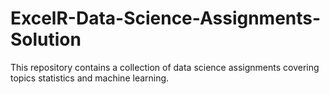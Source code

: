 # ExcelR-Data-Science-Assignments-Solution
This repository contains a collection of data science assignments covering topics statistics and machine learning. 
